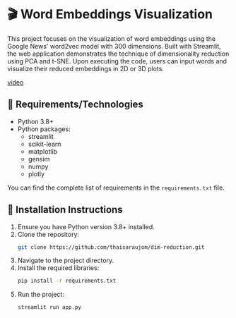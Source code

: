 # 🎬 Word Embeddings Visualization

This project focuses on the visualization of word embeddings using the Google News' word2vec model with 300 dimensions. Built with Streamlit, the web application demonstrates the technique of dimensionality reduction using PCA and t-SNE. Upon executing the code, users can input words and visualize their reduced embeddings in 2D or 3D plots.

[video](https://github.com/thaisaraujom/dim-reduction/assets/56180384/8811a893-49f7-4ca7-b2a9-26eb4654807b)

## 🔧 Requirements/Technologies

- Python 3.8+
- Python packages:
   - streamlit
   - scikit-learn
   - matplotlib
   - gensim
   - numpy
   - plotly

You can find the complete list of requirements in the `requirements.txt` file.

## 🚀 Installation Instructions

1. Ensure you have Python version 3.8+ installed.
2. Clone the repository:
   ```bash
   git clone https://github.com/thaisaraujom/dim-reduction.git
   ```
3. Navigate to the project directory.
4. Install the required libraries:
   ``` bash
   pip install -r requirements.txt
   ```
5. Run the project:
   ```bash
   streamlit run app.py
   ```
